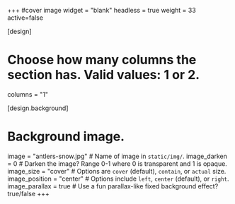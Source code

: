 +++
#cover image
widget = "blank"
headless = true
weight = 33
active=false

[design]
  # Choose how many columns the section has. Valid values: 1 or 2.
  columns = "1"

[design.background]
  # Background image.
  image = "antlers-snow.jpg"  # Name of image in `static/img/`.
  image_darken = 0  # Darken the image? Range 0-1 where 0 is transparent and 1 is opaque.
  image_size = "cover"  #  Options are `cover` (default), `contain`, or `actual` size.
  image_position = "center"  # Options include `left`, `center` (default), or `right`.
  image_parallax = true  # Use a fun parallax-like fixed background effect? true/false
+++
